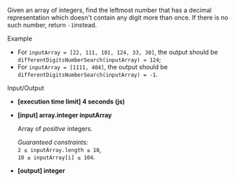 
Given an array of integers, find the leftmost number that has a decimal representation which doesn't contain any digit more than once. If there is no such number, return  `-1`instead.

Example

-   For  `inputArray = [22, 111, 101, 124, 33, 30]`, the output should be  
    `differentDigitsNumberSearch(inputArray) = 124`;
-   For  `inputArray = [1111, 404]`, the output should be  
    `differentDigitsNumberSearch(inputArray) = -1`.

Input/Output

-   **[execution time limit] 4 seconds (js)**
    
-   **[input] array.integer inputArray**
    
    Array of  _positive_  integers.
    
    _Guaranteed constraints:_  
    `2 ≤ inputArray.length ≤ 10`,  
    `10 ≤ inputArray[i] ≤ 104`.
    
-   **[output] integer**